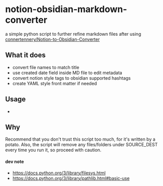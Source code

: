# notion-obsidian-markdown-converter
a simple python script to further refine markdown files after using [connertennery/Notion-to-Obsidian-Converter](https://github.com/connertennery/Notion-to-Obsidian-Converter)

## What it does
- convert file names to match title
- use created date field inside MD file to edit metadata
- convert notion style tags to obsidian supported hashtags
- create YAML style front matter if needed

## Usage
- 

## Why
Recommend that you don't trust this script too much, for it's written by a potato. Also, the script will remove any files/folders under SOURCE_DEST every time you run it, so proceed with caution.

#### dev note
- https://docs.python.org/3/library/filesys.html
- https://docs.python.org/3/library/pathlib.html#basic-use

